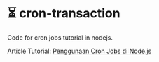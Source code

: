 # :hourglass_flowing_sand: cron-transaction

Code for cron jobs tutorial in nodejs.

Article Tutorial: [Penggunaan Cron Jobs di Node.js](https://medium.com/javascript-indonesia-community/penggunaan-cron-jobs-di-node-js-c986bbaaf7f2)
